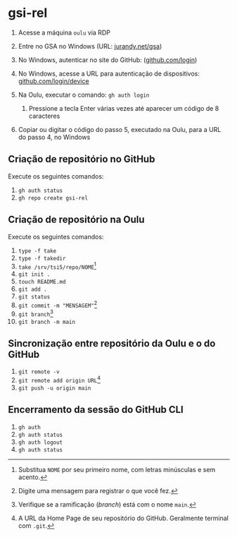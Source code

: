 # gsi-rel

1. Acesse a máquina `oulu` via RDP
2. Entre no GSA no Windows (URL: [jurandy.net/gsa](http://jurandy.net/gsa))
3. No Windows, autenticar no site do GitHub: ([github.com/login](https://github.com/login/))
4. No Windows, acesse a URL para autenticação de dispositivos: [github.com/login/device](https://github.com/login/device)
5. Na Oulu, executar o comando: `gh auth login`
   
   1. Pressione a tecla <kdb>Enter</kbd> várias vezes até aparecer um código de 8 caracteres

7. Copiar ou digitar o código do passo 5, executado na Oulu, para a URL do passo 4, no Windows

## Criação de repositório no GitHub

Execute os seguintes comandos:

1. `gh auth status`
2. `gh repo create gsi-rel`

## Criação de repositório na Oulu

Execute os seguintes comandos:

1. `type -f take`
2. `type -f takedir`
3. `take /srv/tsi5/repo/NOME`[^1]
4. `git init .`
5. `touch README.md`
6. `git add .`
7. `git status`
8. `git commit -m "MENSAGEM"`[^2]
9. `git branch`[^3]
10. `git branch -m main`

## Sincronização entre repositório da Oulu e o do GitHub

1. `git remote -v`
12. `git remote add origin URL`[^4]
13. `git push -u origin main`

## Encerramento da sessão do GitHub CLI

1. `gh auth`
2. `gh auth status`
3. `gh auth logout`
4. `gh auth status`

[^1]: Substitua `NOME` por seu primeiro nome, com letras minúsculas e sem acento.
[^2]: Digite uma mensagem para registrar o que você fez.
[^3]: Verifique se a ramificação (*branch*) está com o nome `main`. 
[^4]: A URL da Home Page de seu repositório do GitHub. Geralmente terminal com `.git`.
